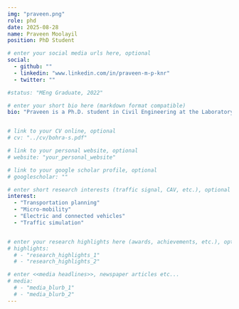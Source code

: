 ```yaml
---
img: "praveen.png"
role: phd
date: 2025-08-28
name: Praveen Moolayil
position: PhD Student

# enter your social media urls here, optional
social:
  - github: ""
  - linkedin: "www.linkedin.com/in/praveen-m-p-knr"
  - twitter: ""

#status: "MEng Graduate, 2022"

# enter your short bio here (markdown format compatible)
bio: "Praveen is a Ph.D. student in Civil Engineering at the Laboratory of Innovations in Transportation (LiTrans) at Toronto Metropolitan University (TMU), under the supervision of Dr. Bilal Farooq. He received his master's degree in Transportation Engineering from the [National Institute of Technology Karnataka](https://www.nitk.ac.in/), India (2023), and his bachelor’s degree in Civil Engineering from [APJ Abdul Kalam Technological University, Kerala](https://ktu.edu.in/), India (2020). Before starting his doctoral studies in Fall 2025, he worked as a Research Fellow at the [Indian Institute of Technology Hyderabad](https://www.iith.ac.in/) and as a Research Scientist at [DromoLys Research and Development Pvt. Ltd.](https://www.linkedin.com/company/dromolys-research-development-pvt-ltd/, a startup he co-founded."


# link to your CV online, optional
# cv: "../cv/bohra-s.pdf"

# link to your personal website, optional
# website: "your_personal_website"

# link to your google scholar profile, optional
# googlescholar: ""

# enter short research interests (traffic signal, CAV, etc.), optional
interest:
  - "Transportation planning"
  - "Micro-mobility"
  - "Electric and connected vehicles"
  - "Traffic simulation"


# enter your research highlights here (awards, achievements, etc.), optional
# highlights:
  # - "research_highlights_1"
  # - "research_highlights_2"

# enter <<media headlines>>, newspaper articles etc...
# media:
  # - "media_blurb_1"
  # - "media_blurb_2"
---
```


